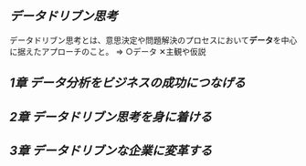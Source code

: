 ***データドリブン思考***
---

データドリブン思考とは、意思決定や問題解決のプロセスにおいて**データ**を中心に据えたアプローチのこと。
⇒ ○データ  ✕主観や仮説

***1章 データ分析をビジネスの成功につなげる***
---


***2章 データドリブン思考を身に着ける***
---


***3章 データドリブンな企業に変革する***
---